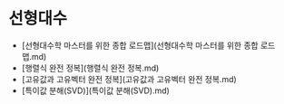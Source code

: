 # 선형대수



- [선형대수학 마스터를 위한 종합 로드맵](선형대수학 마스터를 위한 종합 로드맵.md)
- [행렬식 완전 정복](행렬식 완전 정복.md)
- [고유값과 고유벡터 완전 정복](고유값과 고유벡터 완전 정복.md)
- [특이값 분해(SVD)](특이값 분해(SVD).md)
